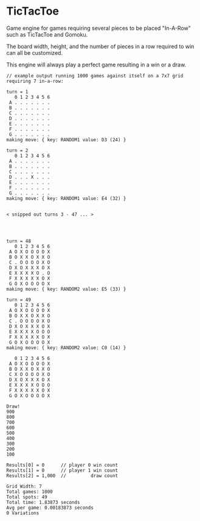 # TicTacToe
Game engine for games requiring several pieces to be placed "In-A-Row" such as TicTacToe and Gomoku. 

The board width, height, and the number of pieces in a row required to win can all be customized.

This engine will always play a perfect game resulting in a win or a draw.

```
// example output running 1000 games against itself on a 7x7 grid requiring 7 in-a-row:

turn = 1
   0 1 2 3 4 5 6
 A . . . . . . .
 B . . . . . . .
 C . . . . . . .
 D . . . . . . .
 E . . . . . . .
 F . . . . . . .
 G . . . . . . .
making move: { key: RANDOM1 value: D3 (24) }

turn = 2
   0 1 2 3 4 5 6
 A . . . . . . .
 B . . . . . . .
 C . . . . . . .
 D . . . X . . .
 E . . . . . . .
 F . . . . . . .
 G . . . . . . .
making move: { key: RANDOM1 value: E4 (32) }


< snipped out turns 3 - 47 ... >




turn = 48
   0 1 2 3 4 5 6
 A O X O O O O X
 B O X X O X X O
 C . O O O O X O
 D X O X X X O X
 E X X X X O . O
 F X X X X X O X
 G O X O O O O X
making move: { key: RANDOM2 value: E5 (33) }

turn = 49
   0 1 2 3 4 5 6
 A O X O O O O X
 B O X X O X X O
 C . O O O O X O
 D X O X X X O X
 E X X X X O O O
 F X X X X X O X
 G O X O O O O X
making move: { key: RANDOM2 value: C0 (14) }

   0 1 2 3 4 5 6
 A O X O O O O X
 B O X X O X X O
 C X O O O O X O
 D X O X X X O X
 E X X X X O O O
 F X X X X X O X
 G O X O O O O X

Draw!
900
800
700
600
500
400
300
200
100

Results[0] = 0      // player 0 win count
Results[1] = 0      // player 1 win count
Results[2] = 1,000  //         draw count

Grid Width: 7
Total games: 1000
Total spots: 49
Total time: 1.83873 seconds
Avg per game: 0.00183873 seconds
0 Variations
```
